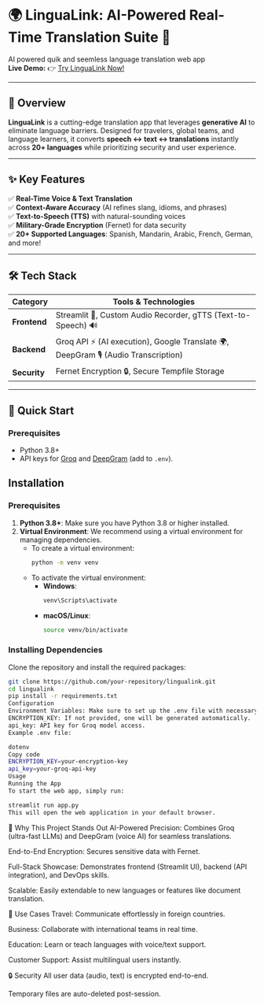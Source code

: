 # 🌍 LinguaLink: AI-Powered Real-Time Translation Suite 🚀
AI powered quik and seemless language translation web app  
**Live Demo:** 👉 [Try LinguaLink Now!]()  

---

## 📖 Overview  
**LinguaLink** is a cutting-edge translation app that leverages **generative AI** to eliminate language barriers. Designed for travelers, global teams, and language learners, it converts **speech ↔ text ↔ translations** instantly across **20+ languages** while prioritizing security and user experience.  

---

## ✨ Key Features  
✅ **Real-Time Voice & Text Translation**  
✅ **Context-Aware Accuracy** (AI refines slang, idioms, and phrases)  
✅ **Text-to-Speech (TTS)** with natural-sounding voices  
✅ **Military-Grade Encryption** (Fernet) for data security  
✅ **20+ Supported Languages**: Spanish, Mandarin, Arabic, French, German, and more!  

---

## 🛠️ Tech Stack  
| **Category**   | **Tools & Technologies**                                                                 |  
|----------------|------------------------------------------------------------------------------------------|  
| **Frontend**   | Streamlit 🎨, Custom Audio Recorder, gTTS (Text-to-Speech) 🔊                             |  
| **Backend**    | Groq API ⚡ (AI execution), Google Translate 🌍, DeepGram 🎙️ (Audio Transcription)        |  
| **Security**   | Fernet Encryption 🔒, Secure Tempfile Storage                                            |  

---

## 🚀 Quick Start  

### Prerequisites  
- Python 3.8+  
- API keys for [Groq](https://groq.com/) and [DeepGram](https://deepgram.com/) (add to `.env`).  

## Installation

### Prerequisites

1. **Python 3.8+**: Make sure you have Python 3.8 or higher installed.
2. **Virtual Environment**: We recommend using a virtual environment for managing dependencies.
   - To create a virtual environment:
     ```bash
     python -m venv venv
     ```
   - To activate the virtual environment:
     - **Windows**:
       ```bash
       venv\Scripts\activate
       ```
     - **macOS/Linux**:
       ```bash
       source venv/bin/activate
       ```

### Installing Dependencies

Clone the repository and install the required packages:

```bash
git clone https://github.com/your-repository/lingualink.git
cd lingualink
pip install -r requirements.txt
Configuration
Environment Variables: Make sure to set up the .env file with necessary keys.
ENCRYPTION_KEY: If not provided, one will be generated automatically.
api_key: API key for Groq model access.
Example .env file:

dotenv
Copy code
ENCRYPTION_KEY=your-encryption-key
api_key=your-groq-api-key
Usage
Running the App
To start the web app, simply run:

streamlit run app.py
This will open the web application in your default browser.
```

🌟 Why This Project Stands Out
AI-Powered Precision: Combines Groq (ultra-fast LLMs) and DeepGram (voice AI) for seamless translations.

End-to-End Encryption: Secures sensitive data with Fernet.

Full-Stack Showcase: Demonstrates frontend (Streamlit UI), backend (API integration), and DevOps skills.

Scalable: Easily extendable to new languages or features like document translation.

💼 Use Cases
Travel: Communicate effortlessly in foreign countries.

Business: Collaborate with international teams in real time.

Education: Learn or teach languages with voice/text support.

Customer Support: Assist multilingual users instantly.

🔒 Security
All user data (audio, text) is encrypted end-to-end.

Temporary files are auto-deleted post-session.
